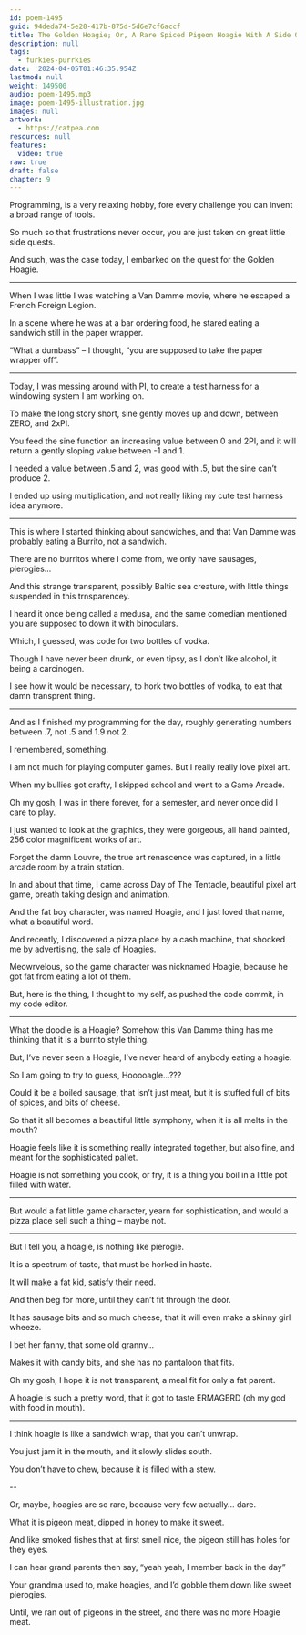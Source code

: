 ```yaml
---
id: poem-1495
guid: 94deda74-5e28-417b-875d-5d6e7cf6accf
title: The Golden Hoagie; Or, A Rare Spiced Pigeon Hoagie With A Side Of Pierogie
description: null
tags:
  - furkies-purrkies
date: '2024-04-05T01:46:35.954Z'
lastmod: null
weight: 149500
audio: poem-1495.mp3
image: poem-1495-illustration.jpg
images: null
artwork:
  - https://catpea.com
resources: null
features:
  video: true
raw: true
draft: false
chapter: 9
---
```


Programming, is a very relaxing hobby,
fore every challenge you can invent a broad range of tools.

So much so that frustrations never occur,
you are just taken on great little side quests.

And such, was the case today,
I embarked on the quest for the Golden Hoagie.

---

When I was little I was watching a Van Damme movie,
where he escaped a French Foreign Legion.

In a scene where he was at a bar ordering food,
he stared eating a sandwich still in the paper wrapper.

“What a dumbass” – I thought,
“you are supposed to take the paper wrapper off”.

---

Today, I was messing around with PI,
to create a test harness for a windowing system I am working on.

To make the long story short, sine gently moves up and down,
between ZERO, and 2xPI.

You feed the sine function an increasing value between 0 and 2PI,
and it will return a  gently sloping value between -1 and 1.

I needed a value between .5 and 2, was good with .5,
but the sine can’t produce 2.

I ended up using multiplication,
and not really liking my cute test harness idea anymore.

---

This is where I started thinking about sandwiches,
and that Van Damme was probably eating a Burrito, not a sandwich.

There are no burritos where I come from,
we only have sausages, pierogies…

And this strange transparent, possibly Baltic sea creature,
with little things suspended in this trnsparencey.

I heard it once being called a medusa,
and the same comedian mentioned you are supposed to down it with binoculars.

Which, I guessed,
was code for two bottles of vodka.

Though I have never been drunk, or even tipsy,
as I don’t like alcohol, it being a carcinogen.

I see how it would be necessary, to hork two bottles of vodka,
to eat that damn transprent thing.

---

And as I finished my programming for the day,
roughly generating numbers between .7, not .5 and 1.9 not 2.

I remembered,
something.

I am not much for playing computer games.
But I really really love pixel art.

When my bullies got crafty,
I skipped school and went to a Game Arcade.

Oh my gosh, I was in there forever,
for a semester, and never once did I care to play.

I just wanted to look at the graphics,
they were gorgeous, all hand painted, 256 color magnificent works of art.

Forget the damn Louvre, the true art renascence was captured,
in a little arcade room by a train station.

In and about that time, I came across Day of The Tentacle,
beautiful pixel art game, breath taking design and animation.

And the fat boy character, was named Hoagie,
and I just loved that name, what a beautiful word.

And recently, I discovered a pizza place by a cash machine,
that shocked me by advertising, the sale of Hoagies.

Meowrvelous, so the game character was nicknamed Hoagie,
because he got fat from eating a lot of them.

But, here is the thing, I thought to my self,
as pushed the code commit, in my code editor.

---

What the doodle is a Hoagie?
Somehow this Van Damme thing has me thinking that it is a burrito style thing.

But, I’ve never seen a Hoagie,
I’ve never heard of anybody eating a hoagie.

So I am going to try to guess,
Hooooagle…???

Could it be a boiled sausage, that isn’t just meat,
but it is stuffed full of bits of spices, and bits of cheese.

So that it all becomes a beautiful little symphony,
when it is all melts in the mouth?

Hoagie feels like it is something really integrated together,
but also fine, and meant for the sophisticated pallet.

Hoagie is not something you cook, or fry,
it is a thing you boil in a little pot filled with water.

---

But would a fat little game character, yearn for sophistication,
and would a pizza place sell such a thing – maybe not.

---

But I tell you, a hoagie,
is nothing like pierogie.

It is a spectrum of taste,
that must be horked in haste.

It will make a fat kid,
satisfy their need.

And then beg for more,
until they can’t fit through the door.

It has sausage bits and so much cheese,
that it will even make a skinny girl wheeze.

I bet her fanny,
that some old granny…

Makes it with candy bits,
and she has no pantaloon that fits.

Oh my gosh, I hope it is not transparent,
a meal fit for only a fat parent.

A hoagie is such a pretty word,
that it got to taste ERMAGERD (oh my god with food in mouth).

---

I think hoagie is like a sandwich wrap,
that you can’t unwrap.

You just jam it in the mouth,
and it slowly slides south.

You don’t have to chew,
because it is filled with a stew.

--

Or, maybe, hoagies are so rare,
because very few actually... dare.

What it is pigeon meat,
dipped in honey to make it sweet.

And like smoked fishes that at first smell nice,
the pigeon still has holes for they eyes.

I can hear grand parents then say,
“yeah yeah, I member back in the day”

Your grandma used to, make hoagies,
and I’d gobble them down like sweet pierogies.

Until, we ran out of pigeons in the street,
and there was no more Hoagie meat.
